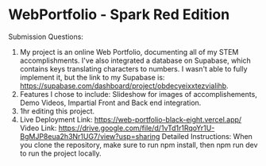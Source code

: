 # WebPortfolio - Spark Red Edition

Submission Questions:
1) My project is an online Web Portfolio, documenting all of my STEM accomplishments. I've also integrated a database on Supabase, which contains keys translating characters to numbers. I wasn't able to fully implement it, but the link to my Supabase is: https://supabase.com/dashboard/project/obdecyeixxtezvialihb.
2) Features I chose to include: Slideshow for images of accomplishements, Demo Videos, Impartial Front and Back end integration.
3) 1hr editing this project.
4) Live Deployment Link: https://web-portfolio-black-eight.vercel.app/
   Video Link: https://drive.google.com/file/d/1vTd1r1RqoYr1U-BgMJP8eua2h3Nr1UG7/view?usp=sharing
   Detailed Instructions: When you clone the repository, make sure to run npm install, then npm run dev to run the project locally.

